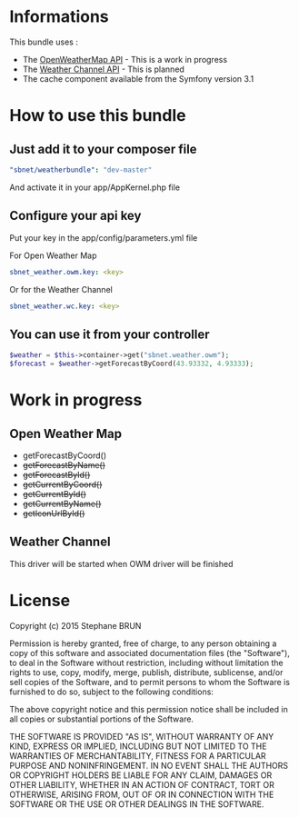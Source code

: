# Informations

This bundle uses :
 * The [OpenWeatherMap API](http://openweathermap.org/api) - This is a work in progress
 * The [Weather Channel API](https://www.wunderground.com/weather/api) - This is planned
 * The cache component available from the Symfony version 3.1

# How to use this bundle

## Just add it to your composer file
```yaml
"sbnet/weatherbundle": "dev-master"
```
And activate it in your app/AppKernel.php file

## Configure your api key
Put your key in the app/config/parameters.yml file

For Open Weather Map
```yaml
sbnet_weather.owm.key: <key>
```
Or for the Weather Channel
```yaml
sbnet_weather.wc.key: <key>
```

## You can use it from your controller
```php
$weather = $this->container->get("sbnet.weather.owm");
$forecast = $weather->getForecastByCoord(43.93332, 4.93333);
```

# Work in progress
## Open Weather Map
* getForecastByCoord()
* ~~getForecastByName()~~
* ~~getForecastById()~~
* ~~getCurrentByCoord()~~
* ~~getCurrentById()~~
* ~~getCurrentByName()~~
* ~~getIconUrlById()~~

## Weather Channel
This driver will be started when OWM driver will be finished

# License

Copyright (c) 2015 Stephane BRUN

Permission is hereby granted, free of charge, to any person obtaining a copy of this software and associated documentation files (the "Software"), to deal in the Software without restriction, including without limitation the rights to use, copy, modify, merge, publish, distribute, sublicense, and/or sell copies of the Software, and to permit persons to whom the Software is furnished to do so, subject to the following conditions:

The above copyright notice and this permission notice shall be included in all copies or substantial portions of the Software.

THE SOFTWARE IS PROVIDED "AS IS", WITHOUT WARRANTY OF ANY KIND, EXPRESS OR IMPLIED, INCLUDING BUT NOT LIMITED TO THE WARRANTIES OF MERCHANTABILITY, FITNESS FOR A PARTICULAR PURPOSE AND NONINFRINGEMENT. IN NO EVENT SHALL THE AUTHORS OR COPYRIGHT HOLDERS BE LIABLE FOR ANY CLAIM, DAMAGES OR OTHER LIABILITY, WHETHER IN AN ACTION OF CONTRACT, TORT OR OTHERWISE, ARISING FROM, OUT OF OR IN CONNECTION WITH THE SOFTWARE OR THE USE OR OTHER DEALINGS IN THE SOFTWARE.
